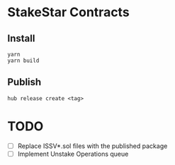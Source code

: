 # StakeStar Contracts

## Install

```shell
yarn
yarn build
```

## Publish

```shell
hub release create <tag>
```

# TODO

- [ ] Replace ISSV*.sol files with the published package
- [ ] Implement Unstake Operations queue
